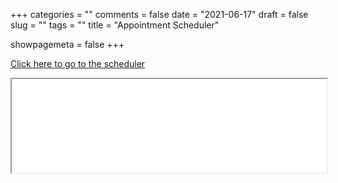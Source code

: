 +++
categories = ""
comments = false
date = "2021-06-17"
draft = false
slug = ""
tags = ""
title = "Appointment Scheduler"

showpagemeta = false
+++

[Click here to go to the scheduler](https://cloud.csqsiew.xyz/nextcloud/index.php/apps/appointments/embed/Nb%2Bu%2Bo5iIufxrYw%3D/form)  

<iframe width="100%" height="150" name="iframe" src="/files/index.html"></iframe>